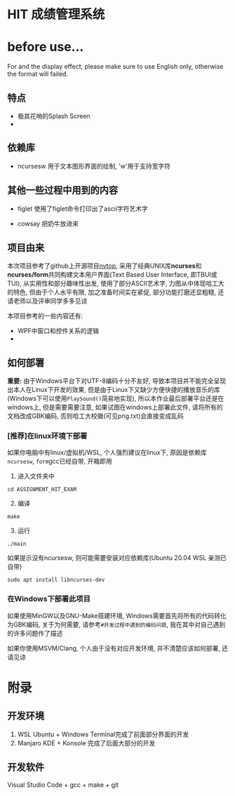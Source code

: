 # HIT 成绩管理系统

# before use...

For and the display effect, please make sure to use English only, otherwise the format will failed.

## 特点

- 极其花哨的Splash Screen
- 

## 

## 依赖库

- ncursesw 用于文本图形界面的绘制, 'w'用于支持宽字符

## 其他一些过程中用到的内容

- figlet 使用了figlet命令打印出了ascii字符艺术字

- cowsay 把奶牛放进来

## 项目由来

本次项目参考了github上开源项目[nvtop](https://github.com/Syllo/nvtop/), 采用了经典UNIX库**ncurses**和**ncurses/form**共同构建文本用户界面(Text Based User Interface, 即TBUI或TUI), 从实用性和部分趣味性出发, 使用了部分ASCII艺术字, 力图从中体现哈工大的特色, 但由于个人水平有限, 加之准备时间实在紧促, 部分功能打磨还显粗糙, 还请老师以及评审同学多多见谅

本项目参考的一些内容还有:

- WPF中窗口和控件关系的逻辑
- 

## 如何部署

**重要:** 由于Windows平台下对UTF-8编码十分不友好, 导致本项目并不能完全呈现出本人在Linux下开发的效果, 但是由于Linux下又缺少方便快捷的播放音乐的库(Windows下可以使用`PlaySound()`简易地实现), 所以本作业最后部署平台还是在windows上, 但是需要需要注意, 如果试图在windows上部署此文件, 请将所有的文档改成GBK编码, 否则哈工大校徽(可见png.txt)会直接变成乱码

### [推荐]在linux环境下部署

如果你电脑中有linux/虚拟机/WSL, 个人强烈建议在linux下, 原因是依赖库`ncursesw`, `form`gcc已经自带, 开箱即用

1. 进入文件夹中

```
cd ASSIGNMENT_HIT_EXAM
```

2. 编译

```
make
```

3. 运行

```
./main
```

如果提示没有ncursesw, 则可能需要安装对应依赖库(Ubuntu 20.04 WSL 亲测已自带)

```
sudo apt install libncurses-dev
```

### 在Windows下部署此项目

如果使用MinGW以及GNU-Make搭建环境, Windows需要首先将所有的代码转化为GBK编码, 关于为何需要, 请参考`#开发过程中遇到的编码问题`, 我在其中对自己遇到的许多问题作了描述

如果你使用MSVM/Clang, 个人由于没有对应开发环境, 并不清楚应该如何部署, 还请见谅

# 附录

## 开发环境

1. WSL Ubuntu + Windows Terminal完成了前面部分界面的开发
2. Manjaro KDE + Konsole 完成了后面大部分的开发

## 开发软件

Visual Studio Code + gcc + make + git

